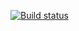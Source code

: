 [![Build status](https://ci.appveyor.com/api/projects/status/7xf4kmy8o1c2t3yx?svg=true)](https://ci.appveyor.com/project/fat0n/net-auto2-e6qu4)